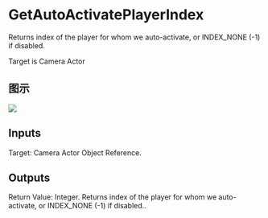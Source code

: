 # GetAutoActivatePlayerIndex

Returns index of the player for whom we auto-activate, or INDEX_NONE (-1) if disabled.

Target is Camera Actor

## 图示

![]($-20221218-18100709.png)

## Inputs

Target: Camera Actor Object Reference.  

## Outputs

Return Value: Integer. Returns index of the player for whom we auto-activate, or INDEX_NONE (-1) if disabled..

